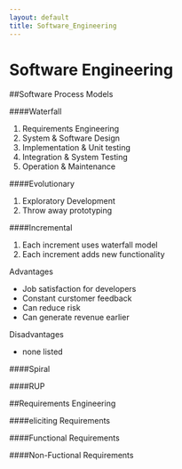 ```yaml
---
layout: default
title: Software_Engineering
---
```


# Software Engineering

##Software Process Models

####Waterfall

1. Requirements Engineering 
1. System & Software Design
1. Implementation & Unit testing
1. Integration & System Testing
1. Operation & Maintenance

	

####Evolutionary

 1. Exploratory Development
 1. Throw away prototyping

####Incremental

 1. Each increment uses waterfall model
 1. Each increment adds new functionality

Advantages

* Job satisfaction for developers
* Constant curstomer feedback
* Can reduce risk
* Can generate revenue earlier

Disadvantages
* none listed

####Spiral

####RUP

##Requirements Engineering

####eliciting Requirements

####Functional Requirements

####Non-Fuctional Requirements
